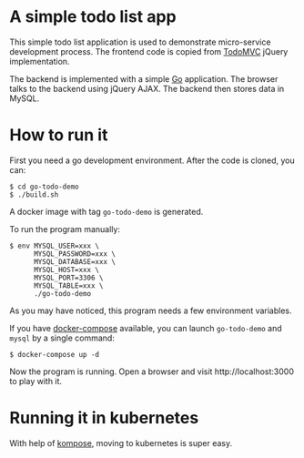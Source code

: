 # A simple todo list app

This simple todo list application is used to demonstrate micro-service development process.
The frontend code is copied from [TodoMVC](http://todomvc.com/) jQuery implementation.

The backend is implemented with a simple [Go](https://golang.org/) application. 
The browser talks to the backend using jQuery AJAX. The backend then stores data in MySQL.

# How to run it

First you need a go development environment. After the code is cloned, you can:

```
$ cd go-todo-demo
$ ./build.sh
```

A docker image with tag `go-todo-demo` is generated.

To run the program manually:

```
$ env MYSQL_USER=xxx \
      MYSQL_PASSWORD=xxx \
      MYSQL_DATABASE=xxx \
      MYSQL_HOST=xxx \
      MYSQL_PORT=3306 \
      MYSQL_TABLE=xxx \
      ./go-todo-demo
```

As you may have noticed, this program needs a few environment variables.

If you have [docker-compose](https://docs.docker.com/compose/) available, 
you can launch `go-todo-demo` and `mysql` by a single command:

```
$ docker-compose up -d
```

Now the program is running. Open a browser and visit http://localhost:3000 to play with it.

# Running it in kubernetes

With help of [kompose](https://github.com/kubernetes/kompose), moving to kubernetes is super easy.